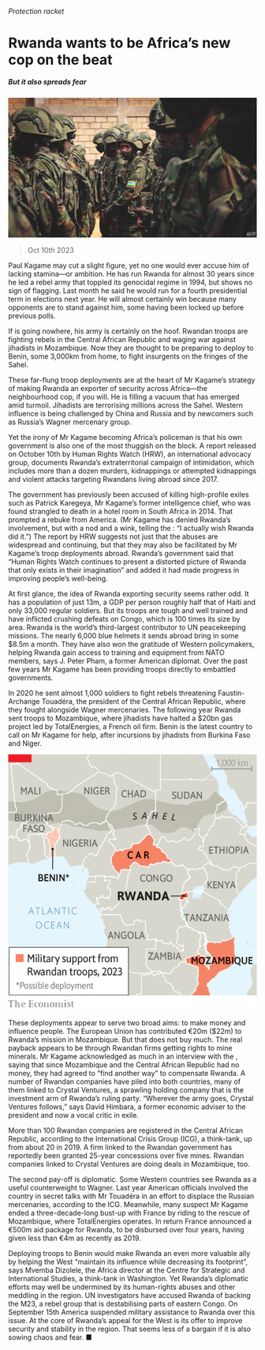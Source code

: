 ###### Protection racket

# Rwanda wants to be Africa’s new cop on the beat 

##### But it also spreads fear 

![image](images/20231014_MAP001.jpg) 

> Oct 10th 2023 

Paul Kagame may cut a slight figure, yet no one would ever accuse him of lacking stamina—or ambition. He has run Rwanda for almost 30 years since he led a rebel army that toppled its genocidal regime in 1994, but shows no sign of flagging. Last month he said he would run for a fourth presidential term in elections next year. He will almost certainly win because many opponents are  to stand against him, some having been locked up before previous polls. 

If  is going nowhere, his army is certainly on the hoof. Rwandan troops are fighting rebels in the Central African Republic and waging war against jihadists in Mozambique. Now they are thought to be preparing to deploy to Benin, some 3,000km from home, to fight insurgents on the fringes of the Sahel. 

These far-flung troop deployments are at the heart of Mr Kagame’s strategy of making Rwanda an exporter of security across Africa—the neighbourhood cop, if you will. He is filling a vacuum that has emerged amid turmoil. Jihadists are terrorising millions across the Sahel. Western influence is being challenged by China and Russia and by newcomers such as Russia’s Wagner mercenary group. 

Yet the irony of Mr Kagame becoming Africa’s policeman is that his own government is also one of the most thuggish on the block. A report released on October 10th by Human Rights Watch (HRW), an international advocacy group, documents Rwanda’s extraterritorial campaign of intimidation, which includes more than a dozen murders, kidnappings or attempted kidnappings and violent attacks targeting Rwandans living abroad since 2017. 

The government has previously been accused of killing high-profile exiles such as Patrick Karegeya, Mr Kagame’s former intelligence chief, who was found strangled to death in a hotel room in South Africa in 2014. That prompted a rebuke from America. (Mr Kagame has denied Rwanda’s involvement, but with a nod and a wink, telling the : “I actually wish Rwanda did it.”) The report by HRW suggests not just that the abuses are widespread and continuing, but that they may also be facilitated by Mr Kagame’s troop deployments abroad. Rwanda’s government said that “Human Rights Watch continues to present a distorted picture of Rwanda that only exists in their imagination” and added it had made progress in improving people’s well-being.

At first glance, the idea of Rwanda exporting security seems rather odd. It has a population of just 13m, a GDP per person roughly half that of Haiti and only 33,000 regular soldiers. But its troops are tough and well trained and have inflicted crushing defeats on Congo, which is 100 times its size by area. Rwanda is the world’s third-largest contributor to UN peacekeeping missions. The nearly 6,000 blue helmets it sends abroad bring in some $8.5m a month. They have also won the gratitude of Western policymakers, helping Rwanda gain access to training and equipment from NATO members, says J. Peter Pham, a former American diplomat. Over the past few years Mr Kagame has been providing troops directly to embattled governments. 

In 2020 he sent almost 1,000 soldiers to fight rebels threatening Faustin-Archange Touadéra, the president of the Central African Republic, where they fought alongside Wagner mercenaries. The following year Rwanda sent troops to Mozambique, where jihadists have halted a $20bn gas project led by TotalEnergies, a French oil firm. Benin is the latest country to call on Mr Kagame for help, after incursions by jihadists from Burkina Faso and Niger. 

![image](images/20231014_MAM977.png) 


These deployments appear to serve two broad aims: to make money and influence people. The European Union has contributed €20m ($22m) to Rwanda’s mission in Mozambique. But that does not buy much. The real payback appears to be through Rwandan firms getting rights to mine minerals. Mr Kagame acknowledged as much in an interview with the , saying that since Mozambique and the Central African Republic had no money, they had agreed to “find another way” to compensate Rwanda. A number of Rwandan companies have piled into both countries, many of them linked to Crystal Ventures, a sprawling holding company that is the investment arm of Rwanda’s ruling party. “Wherever the army goes, Crystal Ventures follows,” says David Himbara, a former economic adviser to the president and now a vocal critic in exile. 

More than 100 Rwandan companies are registered in the Central African Republic, according to the International Crisis Group (ICG), a think-tank, up from about 20 in 2019. A firm linked to the Rwandan government has reportedly been granted 25-year concessions over five mines. Rwandan companies linked to Crystal Ventures are doing deals in Mozambique, too. 

The second pay-off is diplomatic. Some Western countries see Rwanda as a useful counterweight to Wagner. Last year American officials involved the country in secret talks with Mr Touadéra in an effort to displace the Russian mercenaries, according to the ICG. Meanwhile, many suspect Mr Kagame ended a three-decade-long bust-up with France by riding to the rescue of Mozambique, where TotalEnergies operates. In return France announced a €500m aid package for Rwanda, to be disbursed over four years, having given less than €4m as recently as 2019. 

Deploying troops to Benin would make Rwanda an even more valuable ally by helping the West “maintain its influence while decreasing its footprint”, says Mvemba Dizolele, the Africa director at the Centre for Strategic and International Studies, a think-tank in Washington. Yet Rwanda’s diplomatic efforts may well be undermined by its human-rights abuses and other meddling in the region. UN investigators have accused Rwanda of backing the M23, a rebel group that is destabilising parts of eastern Congo. On September 15th America suspended military assistance to Rwanda over this issue. At the core of Rwanda’s appeal for the West is its offer to improve security and stability in the region. That seems less of a bargain if it is also sowing chaos and fear. ■

